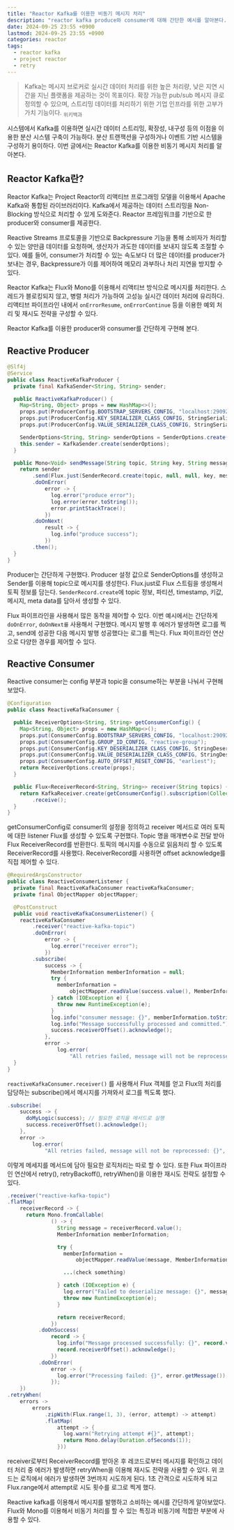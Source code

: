 ```yaml
---
title: "Reactor Kafka를 이용한 비동기 메시지 처리"
description: "reactor kafka produce와 consumer에 대해 간단한 예시를 알아본다."
date: 2024-09-25 23:55 +0900
lastmod: 2024-09-25 23:55 +0900
categories: reactor
tags:
  - reactor kafka
  - project reactor
  - retry
---
```


> Kafka는 메시지 브로커로 실시간 데이터 처리를 위한 높은 처리량, 낮은 지연 시간을 지닌 플랫폼을 제공하는 것이 목표이다. 확장 가능한 pub/sub 메시지 큐로 정의할 수 있으며, 스트리밍 데이터를 처리하기 위한 기업 인프라를 위한 고부가 가치 기능이다. <sub>위키백과</sub>

시스템에서 Kafka를 이용하면 실시간 데이터 스트리밍, 확장성, 내구성 등의 이점을 이용한 분산 시스템 구축이 가능하다. 분산 트랜잭션을 구성하거나 이벤트 기반 시스템을 구성하기 용이하다.
이번 글에서는 Reactor Kafka를 이용한 비동기 메시지 처리를 알아본다.

## Reactor Kafka란?

Reactor Kafka는 Project Reactor의 리액티브 프로그래밍 모델을 이용해서 Apache Kafka와 통합된 라이브러리이다. Kafka에서 제공하는 데이터 스트리밍을 Non-Blocking 방식으로 처리할 수 있게 도와준다. Reactor 프레임워크를 기반으로 한 producer와 consumer를 제공한다.

Reactive Streams 프로토콜을 기반으로 Backpressure 기능을 통해 소비자가 처리할 수 있는 양만큼 데이터를 요청하며, 생산자가 과도한 데이터를 보내지 않도록 조절할 수 있다. 예를 들어, consumer가 처리할 수 있는 속도보다 더 많은 데이터를 producer가 보내는 경우, Backpressure가 이를 제어하여 메모리 과부하나 처리 지연을 방지할 수 있다.

Reactor Kafka는 Flux와 Mono를 이용해서 리액티브 방식으로 메시지를 처리한다. 스레드가 블로킹되지 않고, 병렬 처리가 가능하여 고성능 실시간 데이터 처리에 유리하다. 리액티브 파이프라인 내에서 `onErrorResume`, `onErrorContinue` 등을 이용한 예외 처리 및 재시도 전략을 구성할 수 있다.

Reactor Kafka를 이용한 producer와 consumer를 간단하게 구현해 본다.

## Reactive Producer

```java
@Slf4j
@Service
public class ReactiveKafkaProducer {
  private final KafkaSender<String, String> sender;

  public ReactiveKafkaProducer() {
    Map<String, Object> props = new HashMap<>();
    props.put(ProducerConfig.BOOTSTRAP_SERVERS_CONFIG, "localhost:29092");
    props.put(ProducerConfig.KEY_SERIALIZER_CLASS_CONFIG, StringSerializer.class);
    props.put(ProducerConfig.VALUE_SERIALIZER_CLASS_CONFIG, StringSerializer.class);

    SenderOptions<String, String> senderOptions = SenderOptions.create(props);
    this.sender = KafkaSender.create(senderOptions);
  }

  public Mono<Void> sendMessage(String topic, String key, String message) {
    return sender
        .send(Flux.just(SenderRecord.create(topic, null, null, key, message, null)))
        .doOnError(
            error -> {
              log.error("produce error");
              log.error(error.toString());
              error.printStackTrace();
            })
        .doOnNext(
            result -> {
              log.info("produce success");
            })
        .then();
  }
}
```

Producer는 간단하게 구현했다. Producer 설정 값으로 SenderOptions를 생성하고 Sender를 이용해 topic으로 메시지를 생성한다. Flux.just로 Flux 스트림을 생성해서 토픽 정보를 담는다. `SenderRecord.create`에 topic 정보, 파티션, timestamp, 키값, 메시지, meta data를 담아서 생성할 수 있다.

Flux 파이프라인을 사용해서 많은 동작을 제어할 수 있다. 이번 예시에서는 간단하게 `doOnError`, `doOnNext를` 사용해서 구현했다. 메시지 발행 후 에러가 발생하면 로그를 찍고, send에 성공한 다음 메시지 발행 성공했다는 로그를 찍는다. Flux 파이프라인 연산으로 다양한 경우를 제어할 수 있다.

## Reactive Consumer

Reactive consumer는 config 부분과 topic을 consume하는 부분을 나눠서 구현해 보았다.

```java
@Configuration
public class ReactiveKafkaConsumer {

  public ReceiverOptions<String, String> getConsumerConfig() {
    Map<String, Object> props = new HashMap<>();
    props.put(ConsumerConfig.BOOTSTRAP_SERVERS_CONFIG, "localhost:29092");
    props.put(ConsumerConfig.GROUP_ID_CONFIG, "reactive-group");
    props.put(ConsumerConfig.KEY_DESERIALIZER_CLASS_CONFIG, StringDeserializer.class);
    props.put(ConsumerConfig.VALUE_DESERIALIZER_CLASS_CONFIG, StringDeserializer.class);
    props.put(ConsumerConfig.AUTO_OFFSET_RESET_CONFIG, "earliest");
    return ReceiverOptions.create(props);
  }

  public Flux<ReceiverRecord<String, String>> receiver(String topics) {
    return KafkaReceiver.create(getConsumerConfig().subscription(Collections.singleton(topics)))
        .receive();
  }
}
```

getConsumerConfig로 consumer의 설정을 정의하고 receiver 메서드로 여러 토픽에 대한 listener Flux를 생성할 수 있도록 구현했다. Topic 명을 매개변수로 전달 받아 Flux ReceiverRecord를 반환한다. 토픽의 메시지를 수동으로 읽음처리 할 수 있도록 ReceiverRecord를 사용했다. ReceiverRecord를 사용하면 offset acknowledge를 직접 제어할 수 있다.

```java
@RequiredArgsConstructor
public class ReactiveConsumerListener {
  private final ReactiveKafkaConsumer reactiveKafkaConsumer;
  private final ObjectMapper objectMapper;

  @PostConstruct
  public void reactiveKafkaConsumerListener() {
    reactiveKafkaConsumer
        .receiver("reactive-kafka-topic")
        .doOnError(
            error -> {
              log.error("receiver error");
            })
        .subscribe(
            success -> {
              MemberInformation memberInformation = null;
              try {
                memberInformation =
                    objectMapper.readValue(success.value(), MemberInformation.class);
              } catch (IOException e) {
                throw new RuntimeException(e);
              }
              log.info("consumer message: {}", memberInformation.toString());
              log.info("Message successfully processed and committed.");
              success.receiverOffset().acknowledge();
            },
            error ->
                log.error(
                    "All retries failed, message will not be reprocessed: {}", error.getMessage()));
  }
}
```

`reactiveKafkaConsumer.receiver()` 를 사용해서 Flux 객체를 얻고 Flux의 처리를 담당하는 subscribe()에서 메시지를 가져와서 로그를 찍도록 했다.

```java
.subscribe(
    success -> {
      doMyLogic(success); // 필요한 로직을 메서드로 실행
      success.receiverOffset().acknowledge();
    },
    error ->
        log.error(
            "All retries failed, message will not be reprocessed: {}", error.getMessage()));
```

이렇게 메세지를 메서드에 담아 필요한 로직처리는 따로 할 수 있다. 또한 Flux 파이프라인 연산에서 retry(), retryBackoff(), retryWhen()을 이용한 재시도 전략도 설정할 수 있다.

```java
.receiver("reactive-kafka-topic")
.flatMap(
    receiverRecord -> {
      return Mono.fromCallable(
              () -> {
                String message = receiverRecord.value();
                MemberInformation memberInformation;

                try {
                  memberInformation =
                      objectMapper.readValue(message, MemberInformation.class);

				  ...(check something)

                } catch (IOException e) {
                  log.error("Failed to deserialize message: {}", message, e);
                  throw new RuntimeException(e);
                }

                return receiverRecord;
              })
          .doOnSuccess(
              record -> {
                log.info("Message processed successfully: {}", record.value());
                record.receiverOffset().acknowledge();
              })
          .doOnError(
              error -> {
                log.error("Processing failed: {}", error.getMessage());
              });
    })
.retryWhen(
    errors ->
        errors
            .zipWith(Flux.range(1, 3), (error, attempt) -> attempt)
            .flatMap(
                attempt -> {
                  log.warn("Retrying attempt #{}", attempt);
                  return Mono.delay(Duration.ofSeconds(1));
                }))
```

receiver로부터 ReceiverRecord를 받아온 후 레코드로부터 메시지를 확인하고 데이터 처리 중 에러가 발생하면 retryWhen을 이용해 재시도 전략을 사용할 수 있다.
위 코드는 로직에서 에러가 발생하면 3번까지 시도하게 된다. 1초 간격으로 시도하게 되고 Flux.range에서 attempt로 시도 횟수를 로그로 찍게 했다.

Reactive kafka를 이용해서 메시지를 발행하고 소비하는 예시를 간단하게 알아보았다. Flux와 Mono를 이용해서 비동기 처리를 할 수 있는 특징과 비동기에 적합한 부분에 사용할 수 있다.
